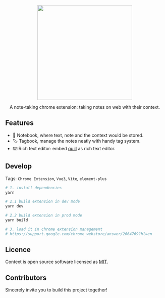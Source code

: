 

<p align="center">
  <a href="https://www.npmjs.org/package/element-plus">
    <img width="300" src="https://user-images.githubusercontent.com/7123136/132152458-37a8ec1d-dfb2-4957-8451-44cf01312820.png">
  </a>
  <br>
</p>

<p align="center">A note-taking chrome extension: taking notes on web with their context.
</p>

## Features

- 📝 Notebook, where text, note and the context would be stored.
- 🏷️ Tagbook, manage the notes neatly with handy tag system.
- ⌨️ Rich text editor: embed [quill](https://quilljs.com/) as rich text editor.

## Develop

Tags: `Chrome Extension`, `Vue3`, `Vite`, `element-plus`

```bash
# 1. install dependencies
yarn

# 2.1 build extension in dev mode
yarn dev

# 2.2 build extension in prod mode
yarn build

# 3. load it in chrome extension management
# https://support.google.com/chrome_webstore/answer/2664769?hl=en
```

## Licence

Context is open source software licensed as
[MIT](https://github.com/alibaba/formily/blob/master/LICENSE.md).

## Contributors

Sincerely invite you to build this project together!
